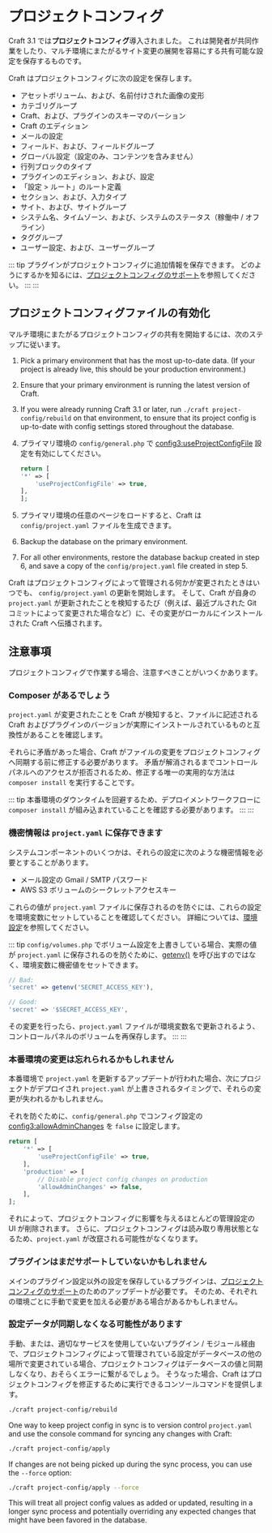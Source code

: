 # プロジェクトコンフィグ

Craft 3.1 では**プロジェクトコンフィグ**導入されました。 これは開発者が共同作業をしたり、マルチ環境にまたがるサイト変更の展開を容易にする共有可能な設定を保存するものです。

Craft はプロジェクトコンフィグに次の設定を保存します。

- アセットボリューム、および、名前付けされた画像の変形
- カテゴリグループ
- Craft、および、プラグインのスキーマのバーション
- Craft のエディション
- メールの設定
- フィールド、および、フィールドグループ
- グローバル設定（設定のみ、コンテンツを含みません）
- 行列ブロックのタイプ
- プラグインのエディション、および、設定
- 「設定 > ルート」のルート定義
- セクション、および、入力タイプ
- サイト、および、サイトグループ
- システム名、タイムゾーン、および、システムのステータス（稼働中 / オフライン）
- タググループ
- ユーザー設定、および、ユーザーグループ

::: tip
プラグインがプロジェクトコンフィグに追加情報を保存できます。 どのようにするかを知るには、[プロジェクトコンフィグのサポート](extend/project-config.md)を参照してください。 :::
:::

## プロジェクトコンフィグファイルの有効化

マルチ環境にまたがるプロジェクトコンフィグの共有を開始するには、次のステップに従います。

1. Pick a primary environment that has the most up-to-date data. (If your project is already live, this should be your production environment.)
2. Ensure that your primary environment is running the latest version of Craft.
3. If you were already running Craft 3.1 or later, run `./craft project-config/rebuild` on that environment, to ensure that its project config is up-to-date with config settings stored throughout the database.
4. プライマリ環境の `config/general.php` で <config3:useProjectConfigFile> 設定を有効にしてください。

    ```php
    return [
    '*' => [
        'useProjectConfigFile' => true,
    ],
   ];
    ```

5. プライマリ環境の任意のページをロードすると、Craft は `config/project.yaml` ファイルを生成できます。
6. Backup the database on the primary environment.
7. For all other environments, restore the database backup created in step 6, and save a copy of the `config/project.yaml` file created in step 5.

Craft はプロジェクトコンフィグによって管理される何かが変更されたときはいつでも、 `config/project.yaml` の更新を開始します。 そして、Craft が自身の `project.yaml` が更新されたことを検知するたび（例えば、最近プルされた Git コミットによって変更された場合など）に、その変更がローカルにインストールされた Craft へ伝播されます。

## 注意事項

プロジェクトコンフィグで作業する場合、注意すべきことがいつくかあります。

### Composer があるでしょう

`project.yaml` が変更されたことを Craft が検知すると、ファイルに記述される Craft およびプラグインのバージョンが実際にインストールされているものと互換性があることを確認します。

それらに矛盾があった場合、Craft がファイルの変更をプロジェクトコンフィグへ同期する前に修正する必要があります。 矛盾が解消されるまでコントロールパネルへのアクセスが拒否されるため、修正する唯一の実用的な方法は `composer install` を実行することです。

::: tip
本番環境のダウンタイムを回避するため、デプロイメントワークフローに `composer install` が組み込まれていることを確認する必要があります。 :::
:::

### 機密情報は `project.yaml` に保存できます

システムコンポーネントのいくつかは、それらの設定に次のような機密情報を必要とすることがあります。

- メール設定の Gmail / SMTP パスワード
- AWS S3 ボリュームのシークレットアクセスキー

これらの値が `project.yaml` ファイルに保存されるのを防ぐには、これらの設定を環境変数にセットしていることを確認してください。 詳細については、[環境設定](config/environments.md)を参照してください。

::: tip
`config/volumes.php` でボリューム設定を上書きしている場合、実際の値が `project.yaml` に保存されるのを防ぐために、[getenv()](http://php.net/manual/en/function.getenv.php) を呼び出すのではなく、環境変数に機密値をセットできます。

```php
// Bad:
'secret' => getenv('SECRET_ACCESS_KEY'),

// Good:
'secret' => '$SECRET_ACCESS_KEY',
```

その変更を行ったら、`project.yaml` ファイルが環境変数名で更新されるよう、コントロールパネルのボリュームを再保存します。 :::
:::

### 本番環境の変更は忘れられるかもしれません

本番環境で `project.yaml` を更新するアップデートが行われた場合、次にプロジェクトがデプロイされ `project.yaml` が上書きされるタイミングで、それらの変更が失われるかもしれません。

それを防ぐために、`config/general.php` でコンフィグ設定の <config3:allowAdminChanges> を `false` に設定します。

```php
return [
    '*' => [
        'useProjectConfigFile' => true,
    ],
    'production' => [
        // Disable project config changes on production
        'allowAdminChanges' => false,
    ], 
];
```

それによって、プロジェクトコンフィグに影響を与えるほとんどの管理設定の UI が削除されます。 さらに、プロジェクトコンフィグは読み取り専用状態となるため、`project.yaml` が改竄される可能性がなくなります。

### プラグインはまだサポートしていないかもしれません

メインのプラグイン設定以外の設定を保存しているプラグインは、[プロジェクトコンフィグのサポート](extend/project-config.md)のためのアップデートが必要です。 そのため、それぞれの環境ごとに手動で変更を加える必要がある場合があるかもしれません。

### 設定データが同期しなくなる可能性があります

手動、または、適切なサービスを使用していないプラグイン / モジュール経由で、プロジェクトコンフィグによって管理されている設定がデータベースの他の場所で変更されている場合、プロジェクトコンフィグはデータベースの値と同期しなくなり、おそらくエラーに繋がるでしょう。 そうなった場合、Craft はプロジェクトコンフィグを修正するために実行できるコンソールコマンドを提供します。

```bash
./craft project-config/rebuild
```

One way to keep project config in sync is to version control `project.yaml` and use the console command for syncing any changes with Craft:

```bash
./craft project-config/apply
```

If changes are not being picked up during the sync process, you can use the `--force` option:

```bash
./craft project-config/apply --force
```

This will treat all project config values as added or updated, resulting in a longer sync process and potentially overriding any expected changes that might have been favored in the database.
